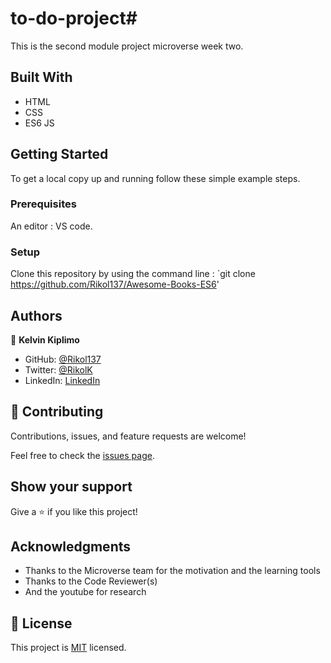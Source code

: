 # to-do-project#[](https://img.shields.io/badge/Microverse-blueviolet)
This is the second module project microverse week two.
## Built With

- HTML
- CSS
- ES6 JS

## Getting Started

To get a local copy up and running follow these simple example steps.

### Prerequisites
An editor : VS code.

### Setup
Clone this repository by using the command line : 
`git clone https://github.com/Rikol137/Awesome-Books-ES6'

## Authors

👤 **Kelvin Kiplimo**

- GitHub: [@Rikol137](https://https://github.com/Rikol137)
- Twitter: [@RikolK](https://twitter.com/)
- LinkedIn: [LinkedIn](https://www.linkedin.com/in/KelvinKimwetich/)

## 🤝 Contributing

Contributions, issues, and feature requests are welcome!

Feel free to check the [issues page](../../issues/).

## Show your support

Give a ⭐️ if you like this project!

## Acknowledgments

- Thanks to the Microverse team for the motivation and the learning tools
- Thanks to the Code Reviewer(s) 
- And the youtube for research

## 📝 License

This project is [MIT](./LICENSE) licensed.
